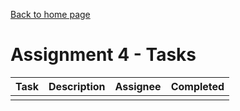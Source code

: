 [Back to home page](https://kevbot.github.io/cmpt275_fa2019_team8/)

# Assignment 4 - Tasks 

| Task | Description | Assignee | Completed |
| :----- | :----- | :-----: | :-----: | 
| | | | |